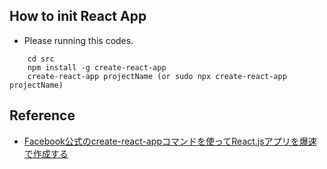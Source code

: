 ## How to init React App
* Please running this codes.
```
    cd src
    npm install -g create-react-app
    create-react-app projectName (or sudo npx create-react-app projectName)
```

## Reference
* [Facebook公式のcreate-react-appコマンドを使ってReact.jsアプリを爆速で作成する](https://qiita.com/chibicode/items/8533dd72f1ebaeb4b614)
